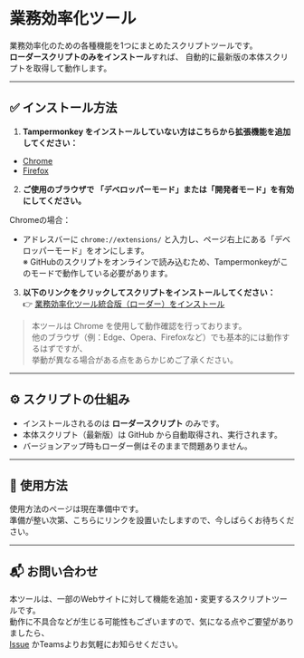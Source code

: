 # 業務効率化ツール

業務効率化のための各種機能を1つにまとめたスクリプトツールです。  
**ローダースクリプトのみをインストール**すれば、
自動的に最新版の本体スクリプトを取得して動作します。

---

## ✅ インストール方法

1. **Tampermonkey をインストールしていない方はこちらから拡張機能を追加してください：**

- [Chrome](https://chrome.google.com/webstore/detail/dhdgffkkebhmkfjojejmpbldmpobfkfo)  
- [Firefox](https://addons.mozilla.org/ja/firefox/addon/tampermonkey/)

2. **ご使用のブラウザで 「デベロッパーモード」または「開発者モード」を有効にしてください。**

Chromeの場合：  
- アドレスバーに `chrome://extensions/` と入力し、ページ右上にある「デベロッパーモード」をオンにします。  
※ GitHubのスクリプトをオンラインで読み込むため、Tampermonkeyがこのモードで動作している必要があります。

3. **以下のリンクをクリックしてスクリプトをインストールしてください：**  
👉 [業務効率化ツール統合版（ローダー）をインストール](https://raw.githubusercontent.com/NEL227/work-toolkit/main/script/業務効率化ツールローダー.user.js)

> 本ツールは Chrome を使用して動作確認を行っております。<br>
> 他のブラウザ（例：Edge、Opera、Firefoxなど）でも基本的には動作するはずですが、<br>
> 挙動が異なる場合がある点をあらかじめご了承ください。

---

## ⚙️ スクリプトの仕組み

- インストールされるのは **ローダースクリプト** のみです。  
- 本体スクリプト（最新版）は GitHub から自動取得され、実行されます。  
- バージョンアップ時もローダー側はそのままで問題ありません。

---

## 📖 使用方法

使用方法のページは現在準備中です。  
準備が整い次第、こちらにリンクを設置いたしますので、今しばらくお待ちください。

---

## 📬 お問い合わせ

本ツールは、一部のWebサイトに対して機能を追加・変更するスクリプトツールです。  
動作に不具合などが生じる可能性もございますので、気になる点やご要望がありましたら、  
[Issue](https://github.com/NEL227/work-toolkit/issues) かTeamsよりお気軽にお知らせください。

